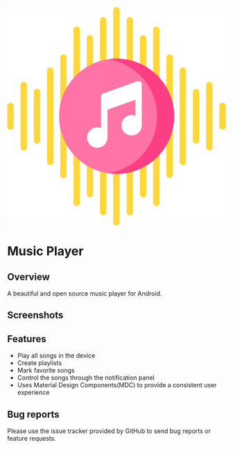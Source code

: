![Logo of Music Player](https://github.com/anoop-k-n/MusicPlayer/blob/dev/app/src/music%20player%20icon.png)
# Music Player


## Overview

A beautiful and open source music player for Android.

## Screenshots


## Features

* Play all songs in the device
* Create playlists
* Mark favorite songs
* Control the songs through the notification panel
* Uses Material Design Components(MDC) to provide a consistent user experience

## Bug reports

Please use the issue tracker provided by GitHub to send bug reports or feature requests.
